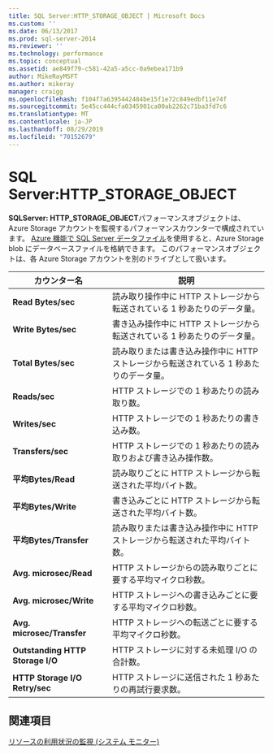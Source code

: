 ```yaml
---
title: SQL Server:HTTP_STORAGE_OBJECT | Microsoft Docs
ms.custom: ''
ms.date: 06/13/2017
ms.prod: sql-server-2014
ms.reviewer: ''
ms.technology: performance
ms.topic: conceptual
ms.assetid: ae849f79-c581-42a5-a5cc-0a9ebea171b9
author: MikeRayMSFT
ms.author: mikeray
manager: craigg
ms.openlocfilehash: f104f7a6395442484be15f1e72c849edbf11e74f
ms.sourcegitcommit: 5e45cc444cfa0345901ca00ab2262c71ba3fd7c6
ms.translationtype: MT
ms.contentlocale: ja-JP
ms.lasthandoff: 08/29/2019
ms.locfileid: "70152679"
---
```

# <a name="sql-server-http_storage_object"></a>SQL Server:HTTP_STORAGE_OBJECT
  **SQLServer: HTTP_STORAGE_OBJECT**パフォーマンスオブジェクトは、Azure Storage アカウントを監視するパフォーマンスカウンターで構成されています。 [Azure 機能で SQL Server データファイル](../databases/sql-server-data-files-in-microsoft-azure.md)を使用すると、Azure Storage blob にデータベースファイルを格納できます。 このパフォーマンスオブジェクトは、各 Azure Storage アカウントを別のドライブとして扱います。  
  
|カウンター名|説明|  
|------------------|-----------------|  
|**Read Bytes/sec**|読み取り操作中に HTTP ストレージから転送されている 1 秒あたりのデータ量。|  
|**Write Bytes/sec**|書き込み操作中に HTTP ストレージから転送されている 1 秒あたりのデータ量。|  
|**Total Bytes/sec**|読み取りまたは書き込み操作中に HTTP ストレージから転送されている 1 秒あたりのデータ量。|  
|**Reads/sec**|HTTP ストレージでの 1 秒あたりの読み取り数。|  
|**Writes/sec**|HTTP ストレージでの 1 秒あたりの書き込み数。|  
|**Transfers/sec**|HTTP ストレージでの 1 秒あたりの読み取りおよび書き込み操作数。|  
|**平均Bytes/Read**|読み取りごとに HTTP ストレージから転送された平均バイト数。|  
|**平均Bytes/Write**|書き込みごとに HTTP ストレージから転送された平均バイト数。|  
|**平均Bytes/Transfer**|読み取りまたは書き込み操作中に HTTP ストレージから転送された平均バイト数。|  
|**Avg. microsec/Read**|HTTP ストレージからの読み取りごとに要する平均マイクロ秒数。|  
|**Avg. microsec/Write**|HTTP ストレージへの書き込みごとに要する平均マイクロ秒数。|  
|**Avg. microsec/Transfer**|HTTP ストレージへの転送ごとに要する平均マイクロ秒数。|  
|**Outstanding HTTP Storage I/O**|HTTP ストレージに対する未処理 I/O の合計数。|  
|**HTTP Storage I/O Retry/sec**|HTTP ストレージに送信された 1 秒あたりの再試行要求数。|  
  
## <a name="see-also"></a>関連項目  
 [リソースの利用状況の監視 &#40;システム モニター&#41;](monitor-resource-usage-system-monitor.md)  
  
  
